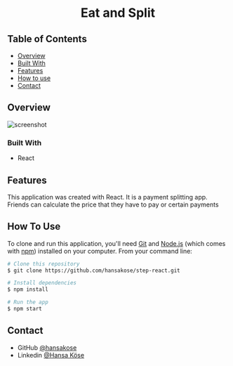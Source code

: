 <h1 align="center">Eat and Split</h1>

## Table of Contents

- [Overview](#overview)
- [Built With](#built-with)
- [Features](#features)
- [How to use](#how-to-use)
- [Contact](#contact)

## Overview

![screenshot](currency-converter.gif)

### Built With

- React

## Features

This application was created with React. It is a payment splitting app. Friends can calculate the price that they have to pay or certain payments

## How To Use

To clone and run this application, you'll need [Git](https://git-scm.com) and [Node.js](https://nodejs.org/en/download/) (which comes with [npm](http://npmjs.com)) installed on your computer. From your command line:

```bash
# Clone this repository
$ git clone https://github.com/hansakose/step-react.git

# Install dependencies
$ npm install

# Run the app
$ npm start

```

## Contact

- GitHub [@hansakose](https://github.com/hansakose)
- Linkedin [@Hansa Köse](https://www.linkedin.com/in/hansa-köse/)
